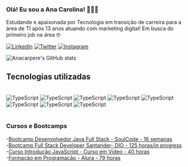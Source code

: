 ### Olá! Eu sou a Ana Carolina! 👩🏽‍💻

Estudande e apaixonada por Tecnologia em transição de carreira para a área de TI após 13 anos atuando com marketing digital! Em busca do primeiro job na área 🤓

[![LinkedIn](https://img.shields.io/badge/LinkedIn-0077B5?style=for-the-badge&logo=linkedin&logoColor=white)](https://www.linkedin.com/in/anacarpere/)
[![Twitter](https://img.shields.io/badge/Twitter-1DA1F2?style=for-the-badge&logo=twitter&logoColor=white)](https://twitter.com/anacarpere)
[![Instagram](https://img.shields.io/badge/Instagram-E4405F?style=for-the-badge&logo=instagram&logoColor=white
)](https://www.instagram.com/anacarpere/)

![Anacarpere's GitHub stats](https://github-readme-stats.vercel.app/api?username=anacarpere&show_icons=true&theme=dracula&include_all_commits=true)

## Tecnologias utilizadas

<div style="display:inline_block"><br>
<img align="center" alt="TypeScript" src="https://img.shields.io/badge/TypeScript-007ACC?style=for-the-badge&logo=typescript&logoColor=white">
<img align="center" alt="TypeScript" src="https://img.shields.io/badge/Angular-DD0031?style=for-the-badge&logo=angular&logoColor=white">
<img align="center" alt="TypeScript" src="https://img.shields.io/badge/Java-ED8B00?style=for-the-badge&logo=java&logoColor=white">
<img align="center" alt="TypeScript" src="https://img.shields.io/badge/Spring-6DB33F?style=for-the-badge&logo=spring&logoColor=white">
<img align="center" alt="TypeScript" src="https://img.shields.io/badge/MySQL-005C84?style=for-the-badge&logo=mysql&logoColor=white">
<img align="center" alt="TypeScript" src="https://img.shields.io/badge/JavaScript-F7DF1E?style=for-the-badge&logo=javascript&logoColor=black">
<img align="center" alt="TypeScript" src="https://img.shields.io/badge/HTML5-E34F26?style=for-the-badge&logo=html5&logoColor=white">
<img align="center" alt="TypeScript" src="https://img.shields.io/badge/CSS3-1572B6?style=for-the-badge&logo=css3&logoColor=white">  
</div><br/>

### Cursos e Bootcamps

-[Bootcamp Desenvolvedor Java Full Stack - SoulCode - 16 semanas](https://soulcodeacademy.org/curso-java-full-stack)<br/>
-[Bootcamp Full Stack Developer Santander- DIO - 125 horas/in progress](https://www.dio.me/bootcamp/santander-fullstack-developer)<br/>
-[Curso Introdução JavaScript - Curso em Vídeo - 40 horas](https://www.cursoemvideo.com/curso/javascript/)<br/>
-[Formação em Programação - Alura - 79 horas](https://cursos.alura.com.br/formacao-programacao)<br/>




